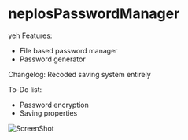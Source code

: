 # neplosPasswordManager
yeh
Features:
- File based password manager
- Password generator

Changelog:
Recoded saving system entirely

To-Do list:
- Password encryption
- Saving properties

![ScreenShot](https://i.imgur.com/FZXO6Rh.png)
